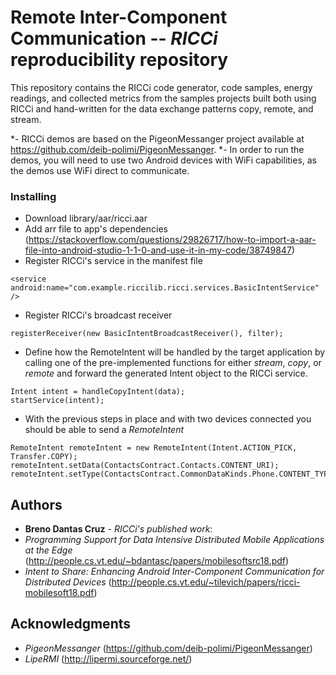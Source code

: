 # Remote Inter-Component Communication -- *RICCi* reproducibility repository

This repository contains the RICCi code generator, code samples, energy readings, and collected metrics from the samples projects built both using RICCi and hand-written for the data exchange patterns copy, remote, and stream. 
    
 *- RICCi demos are based on the PigeonMessanger project available at  https://github.com/deib-polimi/PigeonMessanger.
 *- In order to run the demos, you will need to use two Android devices with WiFi capabilities, as the demos use WiFi direct to communicate.

### Installing

* Download library/aar/ricci.aar
* Add arr file to app's dependencies (https://stackoverflow.com/questions/29826717/how-to-import-a-aar-file-into-android-studio-1-1-0-and-use-it-in-my-code/38749847)
* Register RICCi's service in the manifest file 
```
<service android:name="com.example.riccilib.ricci.services.BasicIntentService" />
```
* Register RICCi's broadcast receiver
```
registerReceiver(new BasicIntentBroadcastReceiver(), filter);
```
* Define how the RemoteIntent will be handled by the target application by calling one of the pre-implemented functions for either *stream*, *copy*, or *remote* and forward the generated Intent object to the RICCi service.

```
Intent intent = handleCopyIntent(data);
startService(intent);

```
* With the previous steps in place and with two devices connected you should be able to send a *RemoteIntent*
```
RemoteIntent remoteIntent = new RemoteIntent(Intent.ACTION_PICK, Transfer.COPY);
remoteIntent.setData(ContactsContract.Contacts.CONTENT_URI);
remoteIntent.setType(ContactsContract.CommonDataKinds.Phone.CONTENT_TYPE);
```

## Authors

* **Breno Dantas Cruz** - *RICCi's published work*: 
* *Programming Support for Data Intensive Distributed Mobile Applications at the Edge*  (http://people.cs.vt.edu/~bdantasc/papers/mobilesoftsrc18.pdf) 
* *Intent to Share: Enhancing Android Inter-Component Communication for Distributed Devices* (http://people.cs.vt.edu/~tilevich/papers/ricci-mobilesoft18.pdf)

## Acknowledgments

* *PigeonMessanger* (https://github.com/deib-polimi/PigeonMessanger)
* *LipeRMI* (http://lipermi.sourceforge.net/)

